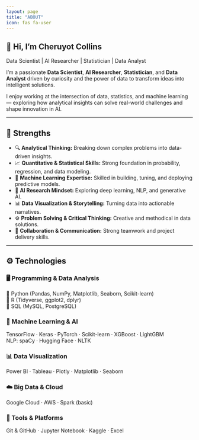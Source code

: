 ```yaml
---
layout: page
title: "ABOUT"
icon: fas fa-user
---
```


<section class="about-section">
  <div class="about-header">
    <h1>👋 Hi, I’m <span class="highlight">Cheruyot Collins</span></h1>
    <p class="tagline">Data Scientist | AI Researcher | Statistician | Data Analyst</p>
  </div>

  <div class="about-content">
    <p>
      I’m a passionate <strong>Data Scientist</strong>, <strong>AI Researcher</strong>,
      <strong>Statistician</strong>, and <strong>Data Analyst</strong> driven by curiosity and the power of data to transform
      ideas into intelligent solutions.
    </p>
    <p>
      I enjoy working at the intersection of data, statistics, and machine learning —
      exploring how analytical insights can solve real-world challenges and shape innovation in AI.
    </p>
  </div>

  <hr class="divider">

  <div class="strengths">
    <h2>💪 Strengths</h2>
    <ul>
      <li>🔍 <b>Analytical Thinking:</b> Breaking down complex problems into data-driven insights.</li>
      <li>📈 <b>Quantitative & Statistical Skills:</b> Strong foundation in probability, regression, and data modeling.</li>
      <li>🤖 <b>Machine Learning Expertise:</b> Skilled in building, tuning, and deploying predictive models.</li>
      <li>🧠 <b>AI Research Mindset:</b> Exploring deep learning, NLP, and generative AI.</li>
      <li>📊 <b>Data Visualization & Storytelling:</b> Turning data into actionable narratives.</li>
      <li>⚙️ <b>Problem Solving & Critical Thinking:</b> Creative and methodical in data solutions.</li>
      <li>🤝 <b>Collaboration & Communication:</b> Strong teamwork and project delivery skills.</li>
    </ul>
  </div>

  <hr class="divider">

  <div class="technologies">
    <h2>⚙️ Technologies</h2>

<h3>🖥️ Programming & Data Analysis</h3>
    <p>🐍 Python (Pandas, NumPy, Matplotlib, Seaborn, Scikit-learn)<br>
    📘 R (Tidyverse, ggplot2, dplyr)<br>
    💾 SQL (MySQL, PostgreSQL)</p>

 <h3>🤖 Machine Learning & AI</h3>
    <p>TensorFlow · Keras · PyTorch · Scikit-learn · XGBoost · LightGBM<br>
    NLP: spaCy · Hugging Face · NLTK</p>

<h3>📊 Data Visualization</h3>
    <p>Power BI · Tableau · Plotly · Matplotlib · Seaborn</p>

<h3>☁️ Big Data & Cloud</h3>
    <p>Google Cloud · AWS · Spark (basic)</p>

 <h3>🧰 Tools & Platforms</h3>
    <p>Git & GitHub · Jupyter Notebook · Kaggle · Excel</p>
  </div>
</section>
